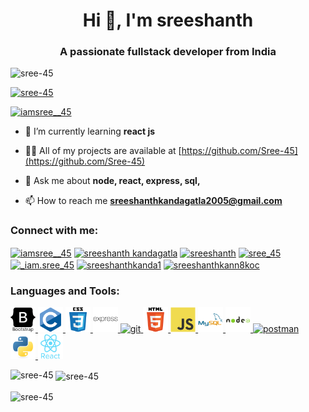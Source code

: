 <h1 align="center">Hi 👋, I'm sreeshanth</h1>
<h3 align="center">A passionate fullstack developer from India</h3>

<p align="left"> <img src="https://komarev.com/ghpvc/?username=sree-45&label=Profile%20views&color=0e75b6&style=flat" alt="sree-45" /> </p>

<p align="left"> <a href="https://github.com/ryo-ma/github-profile-trophy"><img src="https://github-profile-trophy.vercel.app/?username=sree-45" alt="sree-45" /></a> </p>

<p align="left"> <a href="https://twitter.com/iamsree__45" target="blank"><img src="https://img.shields.io/twitter/follow/iamsree__45?logo=twitter&style=for-the-badge" alt="iamsree__45" /></a> </p>

- 🌱 I’m currently learning **react js**

- 👨‍💻 All of my projects are available at [https://github.com/Sree-45](https://github.com/Sree-45)

- 💬 Ask me about **node, react, express, sql,**

- 📫 How to reach me **sreeshanthkandagatla2005@gmail.com**

<h3 align="left">Connect with me:</h3>
<p align="left">
<a href="https://twitter.com/iamsree__45" target="blank"><img align="center" src="https://raw.githubusercontent.com/rahuldkjain/github-profile-readme-generator/master/src/images/icons/Social/twitter.svg" alt="iamsree__45" height="30" width="40" /></a>
<a href="https://linkedin.com/in/sreeshanth kandagatla" target="blank"><img align="center" src="https://raw.githubusercontent.com/rahuldkjain/github-profile-readme-generator/master/src/images/icons/Social/linked-in-alt.svg" alt="sreeshanth kandagatla" height="30" width="40" /></a>
<a href="https://stackoverflow.com/users/sreeshanth" target="blank"><img align="center" src="https://raw.githubusercontent.com/rahuldkjain/github-profile-readme-generator/master/src/images/icons/Social/stack-overflow.svg" alt="sreeshanth" height="30" width="40" /></a>
<a href="https://codesandbox.com/sree_45" target="blank"><img align="center" src="https://raw.githubusercontent.com/rahuldkjain/github-profile-readme-generator/master/src/images/icons/Social/codesandbox.svg" alt="sree_45" height="30" width="40" /></a>
<a href="https://instagram.com/_iam.sree_45" target="blank"><img align="center" src="https://raw.githubusercontent.com/rahuldkjain/github-profile-readme-generator/master/src/images/icons/Social/instagram.svg" alt="_iam.sree_45" height="30" width="40" /></a>
<a href="https://www.hackerrank.com/sreeshanthkanda1" target="blank"><img align="center" src="https://raw.githubusercontent.com/rahuldkjain/github-profile-readme-generator/master/src/images/icons/Social/hackerrank.svg" alt="sreeshanthkanda1" height="30" width="40" /></a>
<a href="https://auth.geeksforgeeks.org/user/sreeshanthkann8koc" target="blank"><img align="center" src="https://raw.githubusercontent.com/rahuldkjain/github-profile-readme-generator/master/src/images/icons/Social/geeks-for-geeks.svg" alt="sreeshanthkann8koc" height="30" width="40" /></a>
</p>

<h3 align="left">Languages and Tools:</h3>
<p align="left"> <a href="https://getbootstrap.com" target="_blank" rel="noreferrer"> <img src="https://raw.githubusercontent.com/devicons/devicon/master/icons/bootstrap/bootstrap-plain-wordmark.svg" alt="bootstrap" width="40" height="40"/> </a> <a href="https://www.cprogramming.com/" target="_blank" rel="noreferrer"> <img src="https://raw.githubusercontent.com/devicons/devicon/master/icons/c/c-original.svg" alt="c" width="40" height="40"/> </a> <a href="https://www.w3schools.com/css/" target="_blank" rel="noreferrer"> <img src="https://raw.githubusercontent.com/devicons/devicon/master/icons/css3/css3-original-wordmark.svg" alt="css3" width="40" height="40"/> </a> <a href="https://expressjs.com" target="_blank" rel="noreferrer"> <img src="https://raw.githubusercontent.com/devicons/devicon/master/icons/express/express-original-wordmark.svg" alt="express" width="40" height="40"/> </a> <a href="https://git-scm.com/" target="_blank" rel="noreferrer"> <img src="https://www.vectorlogo.zone/logos/git-scm/git-scm-icon.svg" alt="git" width="40" height="40"/> </a> <a href="https://www.w3.org/html/" target="_blank" rel="noreferrer"> <img src="https://raw.githubusercontent.com/devicons/devicon/master/icons/html5/html5-original-wordmark.svg" alt="html5" width="40" height="40"/> </a> <a href="https://developer.mozilla.org/en-US/docs/Web/JavaScript" target="_blank" rel="noreferrer"> <img src="https://raw.githubusercontent.com/devicons/devicon/master/icons/javascript/javascript-original.svg" alt="javascript" width="40" height="40"/> </a> <a href="https://www.mysql.com/" target="_blank" rel="noreferrer"> <img src="https://raw.githubusercontent.com/devicons/devicon/master/icons/mysql/mysql-original-wordmark.svg" alt="mysql" width="40" height="40"/> </a> <a href="https://nodejs.org" target="_blank" rel="noreferrer"> <img src="https://raw.githubusercontent.com/devicons/devicon/master/icons/nodejs/nodejs-original-wordmark.svg" alt="nodejs" width="40" height="40"/> </a> <a href="https://postman.com" target="_blank" rel="noreferrer"> <img src="https://www.vectorlogo.zone/logos/getpostman/getpostman-icon.svg" alt="postman" width="40" height="40"/> </a> <a href="https://www.python.org" target="_blank" rel="noreferrer"> <img src="https://raw.githubusercontent.com/devicons/devicon/master/icons/python/python-original.svg" alt="python" width="40" height="40"/> </a> <a href="https://reactjs.org/" target="_blank" rel="noreferrer"> <img src="https://raw.githubusercontent.com/devicons/devicon/master/icons/react/react-original-wordmark.svg" alt="react" width="40" height="40"/> </a> </p>

<p><img align="left" src="https://github-readme-stats.vercel.app/api/top-langs?username=sree-45&show_icons=true&locale=en&layout=compact" alt="sree-45" /></p>

<p>&nbsp;<img align="center" src="https://github-readme-stats.vercel.app/api?username=sree-45&show_icons=true&locale=en" alt="sree-45" /></p>

<p><img align="center" src="https://github-readme-streak-stats.herokuapp.com/?user=sree-45&" alt="sree-45" /></p>

